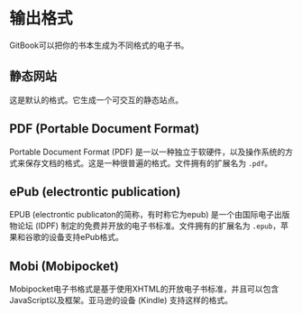 # 输出格式

GitBook可以把你的书本生成为不同格式的电子书。

## 静态网站

这是默认的格式。它生成一个可交互的静态站点。

## PDF (Portable Document Format)

Portable Document Format (PDF) 是一以一种独立于软硬件，以及操作系统的方式来保存文档的格式。这是一种很普遍的格式。文件拥有的扩展名为 `.pdf`。


## ePub (electrontic publication)

EPUB (electrontic publicaton的简称，有时称它为epub) 是一个由国际电子出版物论坛 (IDPF) 制定的免费并开放的电子书标准。文件拥有的扩展名为 `.epub`，苹果和谷歌的设备支持ePub格式。

## Mobi (Mobipocket)

Mobipocket电子书格式是基于使用XHTML的开放电子书标准，并且可以包含JavaScript以及框架。亚马逊的设备 (Kindle) 支持这样的格式。
